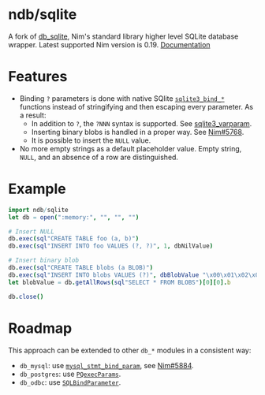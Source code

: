 # ndb/sqlite

A fork of [db_sqlite], Nim's standard library higher level SQLite database wrapper.
Latest supported Nim version is 0.19.
[Documentation]( https://xzfc.github.io/ndb.nim )

# Features

* Binding ``?`` parameters is done with native SQlite [`sqlite3_bind_*`][sqlite3_bind] functions instead of stringifying and then escaping every parameter.
  As a result:
  * In addition to ``?``, the ``?NNN`` syntax is supported. See [sqlite3_varparam].
  * Inserting binary blobs is handled in a proper way. See [Nim#5768].
  * It is possible to insert the `NULL` value.
* No more empty strings as a default placeholder value.
  Empty string, ``NULL``, and an absence of a row are distinguished.

[db_sqlite]: https://nim-lang.org/docs/db_sqlite.html
[sqlite3_bind]: https://www.sqlite.org/c3ref/bind_blob.html
[sqlite3_varparam]: https://www.sqlite.org/lang_expr.html#varparam
[Nim#5768]: https://github.com/nim-lang/Nim/issues/5768

# Example

```nim
import ndb/sqlite
let db = open(":memory:", "", "", "")

# Insert NULL
db.exec(sql"CREATE TABLE foo (a, b)")
db.exec(sql"INSERT INTO foo VALUES (?, ?)", 1, dbNilValue)

# Insert binary blob
db.exec(sql"CREATE TABLE blobs (a BLOB)")
db.exec(sql"INSERT INTO blobs VALUES (?)", dbBlobValue "\x00\x01\x02\x03")
let blobValue = db.getAllRows(sql"SELECT * FROM BLOBS")[0][0].b

db.close()
```

# Roadmap

This approach can be extended to other `db_*` modules in a consistent way:
* `db_mysql`: use [`mysql_stmt_bind_param`], see [Nim#5884].
* `db_postgres`: use [`PQexecParams`].
* `db_odbc`: use [`SQLBindParameter`].

[`mysql_stmt_bind_param`]: https://dev.mysql.com/doc/refman/5.7/en/mysql-stmt-bind-param.html
[Nim#5884]: https://github.com/nim-lang/Nim/issues/5884
[`PQexecParams`]: https://www.postgresql.org/docs/9.1/static/libpq-exec.html
[`SQLBindParameter`]: https://docs.microsoft.com/en-us/sql/odbc/reference/syntax/sqlbindparameter-function?view=sqlallproducts-allversions
